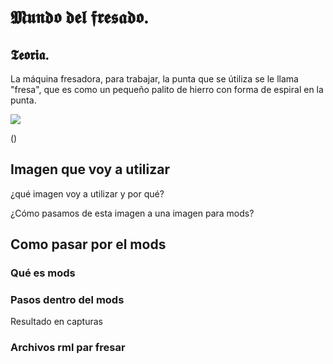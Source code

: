 # 𝕸𝖚𝖓𝖉𝖔 𝖉𝖊𝖑 𝖋𝖗𝖊𝖘𝖆𝖉𝖔.

## 𝕿𝖊𝖔𝖗𝖎𝖆.
La máquina fresadora, para trabajar, la punta que se útiliza se le llama "fresa", que es como un pequeño palito de hierro con forma de espiral en la punta.

![](https://ae01.alicdn.com/kf/HTB1PYutOVXXXXXaXpXXq6xXFXXXm/Fresa-fresadora-de-1-16-1-2-pulgadas-fresa-fresadora-HSS-4-cuchillas-CNC-herramientas-fresadora.jpg_q50.jpg)

()

## Imagen que voy a utilizar

¿qué imagen voy a utilizar y por qué?

¿Cómo pasamos de esta imagen a una imagen para mods?

## Como pasar por el mods

### Qué es mods

### Pasos dentro del mods

Resultado en capturas

### Archivos rml par fresar

